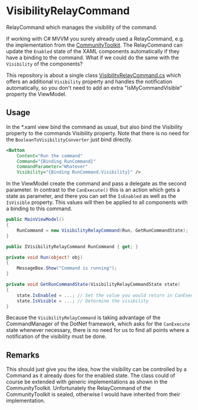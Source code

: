 # VisibilityRelayCommand
RelayCommand which manages the visibility of the command.

If working with C# MVVM you surely already used a RelayCommand, e.g. the implementation from the [CommunityToolkit](https://github.com/MicrosoftDocs/CommunityToolkit/blob/main/docs/mvvm/RelayCommand.md). The RelayCommand can update the `Enabled` state of the XAML components automatically if they have a binding to the command. What if we could do the same with the `Visibility` of the components?

This repository is about a single class [VisibilityRelayCommand.cs](VisibilityRelayCommandDemo/VisibilityRelayCommandDemo/VisibilityRelayCommand.cs) which offers an additional `Visibility` property and handles the notification automatically, so you don't need to add an extra "IsMyCommandVisible" property the ViewModel.

## Usage

In the *.xaml view bind the command as usual, but also bind the Visibility property to the commands Visibility property. Note that there is no need for the `BooleanToVisibilityConverter` just bind directly.

```Xml
<Button
    Content="Run the command"
    Command="{Binding RunCommand}"
    CommandParameter="Whatever"
    Visibility="{Binding RunCommand.Visibility}" />
```

In the ViewModel create the command and pass a delegate as the second parameter. In contrast to the `CanExecute()` this is an action which gets a state as parameter, and there you can set the `IsEnabled` as well as the `IsVisible` property. This values will then be applied to all components with a binding to this command.

```csharp
public MainViewModel()
{
    RunCommand = new VisibilityRelayCommand(Run, GetRunCommandState);
}

public IVisibilityRelayCommand RunCommand { get; }

private void Run(object? obj)
{
    MessageBox.Show("Command is running");
}

private void GetRunCommandState(VisibilityRelayCommandState state)
{
    state.IsEnabled = ...; // Set the value you would return in CanExecute()
    state.IsVisible = ...; // Determine the visibility
}
```

Because the `VisibilityRelayCommand` is taking advantage of the CommandManager of the  DotNet framework, which asks for the `CanExecute` state whenever necessary, there is no need for us to find all points where a notification of the visibility must be done.

## Remarks
This should just give you the idea, how the visibility can be controlled by a Command as it already does for the enabled state. The class could of course be extended with generic implementations as shown in the CommunityToolkit. Unfortunately the RelayCommand of the CommunityToolkit is sealed, otherwise I would have inherited from their implementation.
